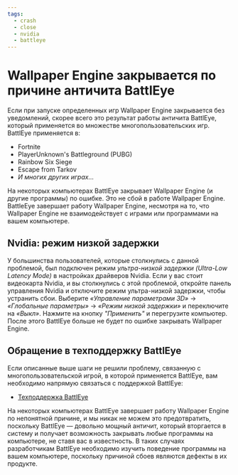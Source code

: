 ```yaml
---
tags:
  - crash
  - close
  - nvidia
  - battleye
---
```


# Wallpaper Engine закрывается по причине античита BattlEye
Если при запуске определенных игр Wallpaper Engine закрывается без уведомлений, скорее всего это результат работы античита BattlEye, который применяется во множестве многопользовательских игр. BattlEye применяется в:

* Fortnite
* PlayerUnknown's Battleground (PUBG)
* Rainbow Six Siege
* Escape from Tarkov
* *И многих других играх...*

На некоторых компьютерах BattlEye закрывает Wallpaper Engine (и другие программы) по ошибке. Это не сбой в работе Wallpaper Engine. BattleEye завершает работу Wallpaper Engine, несмотря на то, что Wallpaper Engine не взаимодействует с играми или программами на вашем компьютере.

## Nvidia: режим низкой задержки
У большинства пользователей, которые столкнулись с данной проблемой, был подключен режим *ультра-низкой задержки (Ultra-Low Latency Mode)* в настройках драйверов Nvidia. Если у вас стоит видеокарта Nvidia, и вы столкнулись с этой проблемой, откройте панель управления Nvidia и отключите режим ультра-низкой задержки, чтобы устранить сбои. Выберите *«Управление параметрами 3D»* -> *«Глобальные параметры»* -> *«Режим низкой задержки»* и переключите на *«Выкл»*. Нажмите на кнопку *"Применить"* и перегрузите компьютер. После этого BattlEye больше не будет по ошибке закрывать Wallpaper Engine.

## Обращение в техподдержку BattlEye
Если описанные выше шаги не решили проблему, связанную с многопользовательской игрой, в которой применяется BattlEye, вам необходимо напрямую связаться с поддержкой BattlEye:

* [Техподдержка BattlEye](https://www.battleye.com/contact/)

На некоторых компьютерах BattlEye завершает работу Wallpaper Engine по непонятной причине, и мы никак не можем это предотвратить, поскольку BattlEye — довольно мощный античит, который вторгается в систему и получает возможность закрывать любые программы на компьютере, не ставя вас в известность. В таких случаях разработчикам BattlEye необходимо изучить поведение программы на вашем компьютере, поскольку причиной сбоев являются дефекты в их продукте.